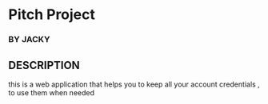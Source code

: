 # Pitch Project
### BY **JACKY**
## DESCRIPTION
this is a web application that helps you to keep all your account credentials , to use them when needed
